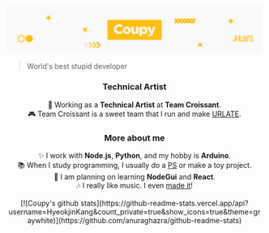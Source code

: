 ![header](https://github.com/HyeokjinKang/HyeokjinKang/blob/master/images/Coupy_github.png)
> World's best stupid developer
<div align="center" style="text-align: center;">
<h3>Technical Artist</h3>
🥐 Working as a <strong>Technical Artist</strong> at <strong>Team Croissant</strong>.<br>
🎮 Team Croissant is a sweet team that I run and make <a href="https://github.com/Team-Croissant/URLATE">URLATE</a>.
<h3>More about me</h3>
✨ I work with <strong>Node.js</strong>, <strong>Python</strong>, and my hobby is <strong>Arduino</strong>.<br>
📚 When I study programming, I usually do a <a href="https://github.com/HyeokjinKang/Nodejs-BOJ">PS</a> or make a toy project.<br>
📝 I am planning on learning <strong>NodeGui</strong> and <strong>React</strong>.<br>
🎶 I really like music. I even <a href="https://github.com/HyeokjinKang/Music">made it</a>!
<br><br>
[![Coupy's github stats](https://github-readme-stats.vercel.app/api?username=HyeokjinKang&count_private=true&show_icons=true&theme=graywhite)](https://github.com/anuraghazra/github-readme-stats)
</div>
